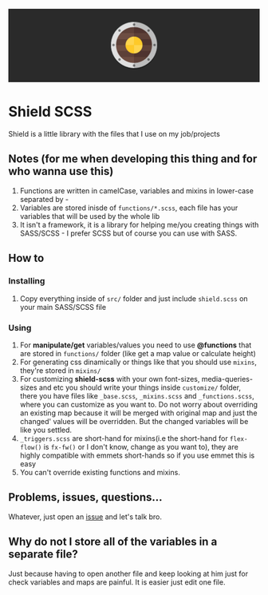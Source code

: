 ![Shield SCSS logo](shield-base.jpg)

# Shield SCSS

Shield is a little library with the files that I use on my job/projects

## Notes (for me when developing this thing and for who wanna use this)

1. Functions are written in camelCase, variables and mixins in lower-case separated by -
1. Variables are stored inisde of `functions/*.scss`, each file has your variables that will be used by the whole lib
1. It isn't a framework, it is a library for helping me/you creating things with SASS/SCSS - I prefer SCSS but of course you can use with SASS. 

## How to

### Installing
1. Copy everything inside of `src/` folder and just include `shield.scss` on your main SASS/SCSS file

### Using
1. For __manipulate/get__ variables/values you need to use __@functions__ that are stored in `functions/` folder (like get a map value or calculate height)
1. For generating css dinamically or things like that you should use `mixins`, they're stored in `mixins/`
1. For customizing __shield-scss__ with your own font-sizes, media-queries-sizes and etc you should write your things inside `customize/` folder, there you have files like `_base.scss`, `_mixins.scss` and `_functions.scss`, where you can customize as you want to. Do not worry about overriding an existing map because it will be merged with original map and just the changed' values will be overridden. But the changed variables will be like you settled.
1. `_triggers.scss` are short-hand for mixins(i.e the short-hand for `flex-flow()` is `fx-fw()` or I don't know, change as you want to), they are highly compatible with emmets short-hands so if you use emmet this is easy
1. You can't override existing functions and mixins.

## Problems, issues, questions...

Whatever, just open an [issue](https://github.com/mhernandes/shield-scss/issues) and let's talk bro.

## Why do not I store all of the variables in a separate file?

Just because having to open another file and keep looking at him just for check variables and maps are painful. It is easier just edit one file.